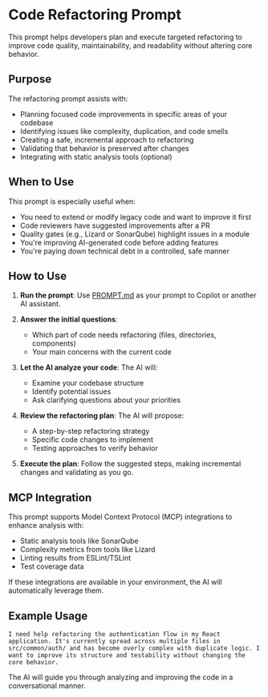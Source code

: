 # Code Refactoring Prompt

This prompt helps developers plan and execute targeted refactoring to improve code quality, maintainability, and readability without altering core behavior.

## Purpose

The refactoring prompt assists with:

- Planning focused code improvements in specific areas of your codebase
- Identifying issues like complexity, duplication, and code smells
- Creating a safe, incremental approach to refactoring
- Validating that behavior is preserved after changes
- Integrating with static analysis tools (optional)

## When to Use

This prompt is especially useful when:

- You need to extend or modify legacy code and want to improve it first
- Code reviewers have suggested improvements after a PR
- Quality gates (e.g., Lizard or SonarQube) highlight issues in a module
- You're improving AI-generated code before adding features
- You're paying down technical debt in a controlled, safe manner

## How to Use

1. **Run the prompt**: Use [PROMPT.md](./PROMPT.md) as your prompt to Copilot or another AI assistant.

2. **Answer the initial questions**:
   - Which part of code needs refactoring (files, directories, components)
   - Your main concerns with the current code

3. **Let the AI analyze your code**: The AI will:
   - Examine your codebase structure
   - Identify potential issues
   - Ask clarifying questions about your priorities

4. **Review the refactoring plan**: The AI will propose:
   - A step-by-step refactoring strategy
   - Specific code changes to implement
   - Testing approaches to verify behavior

5. **Execute the plan**: Follow the suggested steps, making incremental changes and validating as you go.

## MCP Integration

This prompt supports Model Context Protocol (MCP) integrations to enhance analysis with:

- Static analysis tools like SonarQube
- Complexity metrics from tools like Lizard
- Linting results from ESLint/TSLint
- Test coverage data

If these integrations are available in your environment, the AI will automatically leverage them.

## Example Usage

```
I need help refactoring the authentication flow in my React application. It's currently spread across multiple files in src/common/auth/ and has become overly complex with duplicate logic. I want to improve its structure and testability without changing the core behavior.
```

The AI will guide you through analyzing and improving the code in a conversational manner.
